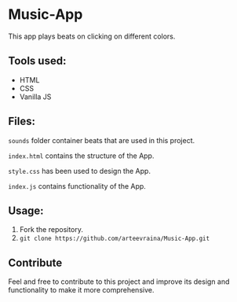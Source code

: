 # Music-App
This app plays beats on clicking on different colors. 

## Tools used:
* HTML
* CSS
* Vanilla JS

## Files:
`sounds` folder container beats that are used in this project.

`index.html` contains the structure of the App.

`style.css` has been used to design the App.

`index.js` contains functionality of the App.

## Usage:
1. Fork the repository.
2. `git clone https://github.com/arteevraina/Music-App.git`

## Contribute
Feel and free to contribute to this project and improve its design and functionality to make it more comprehensive.


